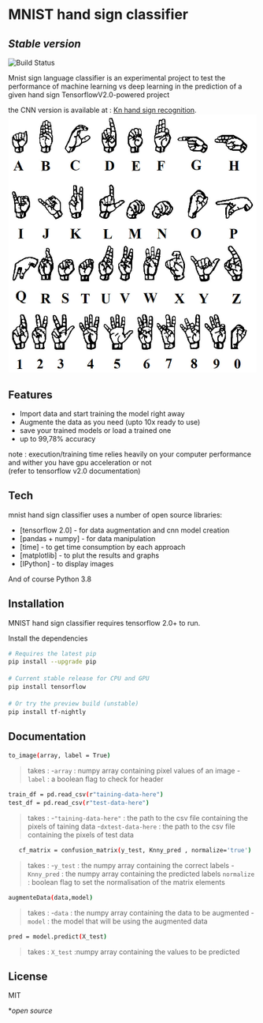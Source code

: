# MNIST hand sign classifier
## _Stable version_

![Build Status](https://travis-ci.org/joemccann/dillinger.svg?branch=master) 

Mnist sign language classifier is an experimental project to test the performance of machine learning vs deep learning in the prediction of a given hand sign 
TensorflowV2.0-powered project

the CNN version is available at : [Kn hand sign recognition](https://github.com/noubhanidata/hand_sign_recognition_KNN).
![hand sign](https://github.com/noubhanidata/hand_sign_recognition_KNN/blob/d49ec85934439d05f0d27153529c03ff7fc949c4/images/hand%20sign.jpg) 

## Features

- Import data and start training the model right away
- Augmente the data as you need (upto 10x ready to use)
- save your trained models or load a trained one 
- up to 99,78% accuracy

note : execution/training time relies heavily on your computer performance and wither you have gpu acceleration or not   
(refer to tensorflow v2.0 documentation)

## Tech

mnist hand sign classifier uses a number of open source libraries:

- [tensorflow 2.0] - for data augmentation and cnn model creation
- [pandas + numpy] - for data manipulation
- [time] - to get time consumption by each approach
- [matplotlib] - to plut the results and graphs
- [IPython] - to display images

And of course Python 3.8

## Installation

MNIST hand sign classifier requires tensorflow 2.0+ to run.

Install the dependencies 

```sh
# Requires the latest pip
pip install --upgrade pip

# Current stable release for CPU and GPU
pip install tensorflow

# Or try the preview build (unstable)
pip install tf-nightly
```

## Documentation 
```sh
to_image(array, label = True)
```
> takes : -`array` : numpy array containing pixel values of an image 
     -`label` : a boolean flag to check for header
     
```sh
train_df = pd.read_csv(r"taining-data-here")
test_df = pd.read_csv(r"test-data-here")
```
> takes : -`"taining-data-here"` : the path to the csv file containing the pixels of taining data
     -`dxtest-data-here` :  the path to the csv file containing the pixels of test data

 ```sh
    cf_matrix = confusion_matrix(y_test, Knny_pred , normalize='true')
```
> takes : -`y_test` : the numpy array containing the correct labels
-`Knny_pred` : the numpy array containing the predicted labels
 `normalize` : boolean flag to set the normalisation of the matrix elements
 ```sh
 augmenteData(data,model)
```
> takes : -`data` : the numpy array containing the data to be augmented
-`model` : the model that will be using the augmented data 
 ```sh
pred = model.predict(X_test)
```
> takes : `X_test` :numpy array containing the values to be predicted  

## License

MIT

**open source*

